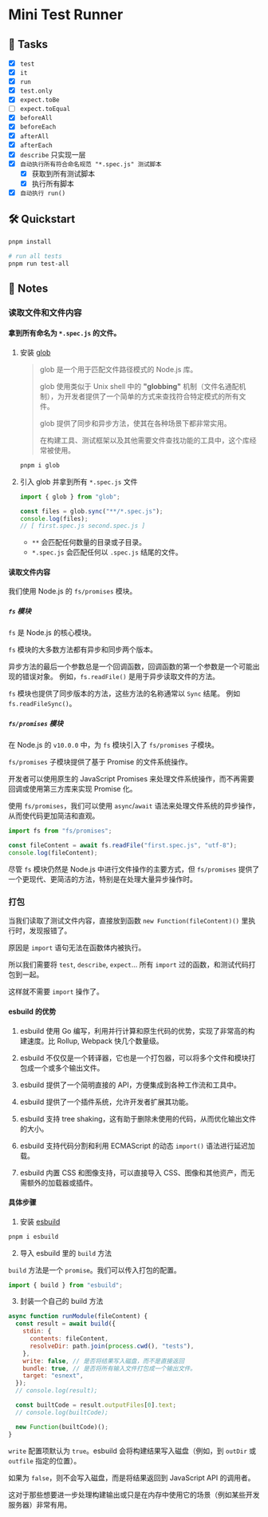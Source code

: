 # Mini Test Runner

## :pushpin: Tasks

- [x] `test`
- [x] `it`
- [x] `run`
- [x] `test.only`
- [x] `expect.toBe`
- [ ] `expect.toEqual`
- [x] `beforeAll`
- [x] `beforeEach`
- [x] `afterAll`
- [x] `afterEach`
- [x] `describe` 只实现一层
- [x] `自动执行所有符合命名规范 "*.spec.js" 测试脚本`
  - [x] 获取到所有测试脚本
  - [x] 执行所有脚本
- [x] `自动执行 run()`

## :hammer_and_wrench: Quickstart

```bash
pnpm install
```

```bash
# run all tests
pnpm run test-all
```

## :memo: Notes

### 读取文件和文件内容

#### 拿到所有命名为 `*.spec.js` 的文件。

1. 安装 [glob](https://github.com/isaacs/node-glob)

   > glob 是一个用于匹配文件路径模式的 Node.js 库。
   >
   > glob 使用类似于 Unix shell 中的 **"globbing"** 机制（文件名通配机制），为开发者提供了一个简单的方式来查找符合特定模式的所有文件。
   >
   > glob 提供了同步和异步方法，使其在各种场景下都非常实用。
   >
   > 在构建工具、测试框架以及其他需要文件查找功能的工具中，这个库经常被使用。

   ```bash
   pnpm i glob
   ```

2. 引入 glob 并拿到所有 `*.spec.js` 文件

   ```js
   import { glob } from "glob";

   const files = glob.sync("**/*.spec.js");
   console.log(files);
   // [ first.spec.js second.spec.js ]
   ```

   - `**` 会匹配任何数量的目录或子目录。
   - `*.spec.js` 会匹配任何以 `.spec.js` 结尾的文件。

#### 读取文件内容

我们使用 Node.js 的 `fs/promises` 模块。

##### `fs` 模块

`fs` 是 Node.js 的核心模块。

`fs` 模块的大多数方法都有异步和同步两个版本。

异步方法的最后一个参数总是一个回调函数，回调函数的第一个参数是一个可能出现的错误对象。
例如，`fs.readFile()` 是用于异步读取文件的方法。

`fs` 模块也提供了同步版本的方法，这些方法的名称通常以 `Sync` 结尾。
例如 `fs.readFileSync()`。

##### `fs/promises` 模块

在 Node.js 的 `v10.0.0` 中，为 `fs` 模块引入了 `fs/promises` 子模块。

`fs/promises` 子模块提供了基于 Promise 的文件系统操作。

开发者可以使用原生的 JavaScript Promises 来处理文件系统操作，而不再需要回调或使用第三方库来实现 Promise 化。

使用 `fs/promises`，我们可以使用 `async`/`await` 语法来处理文件系统的异步操作，从而使代码更加简洁和直观。

```js
import fs from "fs/promises";

const fileContent = await fs.readFile("first.spec.js", "utf-8");
console.log(fileContent);
```

尽管 `fs` 模块仍然是 Node.js 中进行文件操作的主要方式，但 `fs/promises` 提供了一个更现代、更简洁的方法，特别是在处理大量异步操作时。

### 打包

当我们读取了测试文件内容，直接放到函数 `new Function(fileContent)()` 里执行时，发现报错了。

原因是 `import` 语句无法在函数体内被执行。

所以我们需要将 `test`, `describe`, `expect`... 所有 `import` 过的函数，和测试代码打包到一起。

这样就不需要 `import` 操作了。

#### esbuild 的优势

1. esbuild 使用 Go 编写，利用并行计算和原生代码的优势，实现了非常高的构建速度。比 Rollup, Webpack 快几个数量级。

2. esbuild 不仅仅是一个转译器，它也是一个打包器，可以将多个文件和模块打包成一个或多个输出文件。

3. esbuild 提供了一个简明直接的 API，方便集成到各种工作流和工具中。

4. esbuild 提供了一个插件系统，允许开发者扩展其功能。

5. esbuild 支持 tree shaking，这有助于删除未使用的代码，从而优化输出文件的大小。

6. esbuild 支持代码分割和利用 ECMAScript 的动态 `import()` 语法进行延迟加载。

7. esbuild 内置 CSS 和图像支持，可以直接导入 CSS、图像和其他资产，而无需额外的加载器或插件。

#### 具体步骤

1. 安装 [esbuild](https://esbuild.github.io/)

```bash
pnpm i esbuild
```

2. 导入 esbuild 里的 `build` 方法

`build` 方法是一个 `promise`。我们可以传入打包的配置。

```js
import { build } from "esbuild";
```

3. 封装一个自己的 build 方法

```js
async function runModule(fileContent) {
  const result = await build({
    stdin: {
      contents: fileContent,
      resolveDir: path.join(process.cwd(), "tests"),
    },
    write: false, // 是否将结果写入磁盘，而不是直接返回
    bundle: true, // 是否将所有输入文件打包成一个输出文件。
    target: "esnext",
  });
  // console.log(result);

  const builtCode = result.outputFiles[0].text;
  // console.log(builtCode);

  new Function(builtCode)();
}
```

`write` 配置项默认为 `true`。esbuild 会将构建结果写入磁盘（例如，到 `outDir` 或 `outfile` 指定的位置）。

如果为 `false`，则不会写入磁盘，而是将结果返回到 JavaScript API 的调用者。

这对于那些想要进一步处理构建输出或只是在内存中使用它的场景（例如某些开发服务器）非常有用。
